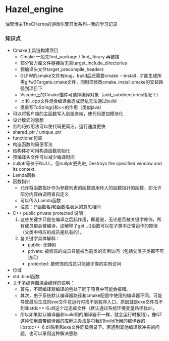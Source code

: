 # Hazel_engine

油管博主TheCHerno的游戏引擎开发系列--我的学习记录


### 知识点

- Cmake工具链构建项目
  - Cmake 一般先find_package / find_library 再链接
  - 部分官方库文件链接后无需target_include_directories
  - 预编译头文件target_precompile_headers
  - GLFW的cmake文件有bug，build后还需要cmake --install . 才能生成所需glfw3Targets.cmake文件，同时须修改cmake_install.cmake的安装路径到项目下
  - Vscode上的Cmake插件可选择编译对象（add_subdirectories情况下）
  - .c 和 .cpp文件混合编译会造成混乱无法通过build
  - 类重写ToString()和<<的作用（类似java）
- 可以将客户端的主函数写入到服务端，使代码更加模块化
- 设计模式的思想
- 宏的巧妙用法可以使代码更简洁，运行速度更快
- shared_ptr / unique_ptr
- functional包装
- 构造函数的简便写法
- 结构体亦可用构造函数初始化
- 预编译头文件可以减少编译时间
- nullptr等价于NULL，但nullptr更先进, Destroys the specified window and its context.
- Lamda函数
- 函数指针
  - 允许将函数指针作为参数列表的函数调用传入的函数指针的函数，即允许部分内容由调用者自定义
  - 可以传入Lamda函数
  - 注意：(*函数名)和函数名表达的意思相同
- C++ public private protected 说明：
  1. 这些关键字只是在编译之后起作用，即是说，无论是否被关键字修饰，所有成员都会被编译，这解释了get...()函数可以在子类中正常运作的原理（父类中相应的成员是私有的）。
  2. 各关键字具体解释：
     - public: 无特别
     - private: 被修饰的成员只能被当前类的实例访问（包括父类子类都不可访问）
     - protected: 被修饰的成员只能被子类的实例访问
- 位域
- std::bind函数
- 关于多编译器混合编译的说明：
  - 首先，不同编译器编译的包处于同于项目中可能会报错。
  - 其次，由于系统默认编译器路径和cmake配置中使用的编译器不同，可能导致最后生成的exe文件在运行时找不到程序入口，原因就是exe文件找不到libstdc++-6.dll这个动态库文件（默认通过系统环境变量路径找dll，
  - 所以如果默认编译器和build用的编译器不一样，就会运行时报错），像QT这种使用自带编译器的库解决办法是将我们build所用的编译器的libstdc++-6.dll贴到和exe文件同级目录下。若遇到其他编译器冲突的问题，也可以采用这种解决思路


